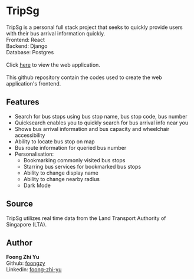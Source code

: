 # TripSg

TripSg is a personal full stack project that seeks to quickly provide users with their bus arrival information quickly.\
Frontend: React\
Backend: Django\
Database: Postgres\
 \
Click [here](https://tripsg.herokuapp.com/) to view the web application.\
 \
This github repository contain the codes used to create the web application's frontend.

## Features

* Search for bus stops using bus stop name, bus stop code, bus number
* Quicksearch enables you to quickly search for bus arrival info near you
* Shows bus arrival information and bus capacity and wheelchair accessibility
* Ability to locate bus stop on map
* Bus route information for queried bus number
* Personalisation:
  * Bookmarking commonly visited bus stops
  * Starring bus services for bookmarked bus stops
  * Ability to change display name
  * Ability to change nearby radius
  * Dark Mode

## Source

TripSg utilizes real time data from the Land Transport Authority of Singapore (LTA).

## Author

**Foong Zhi Yu**\
Github: [foongzy](https://github.com/foongzy)\
Linkedin: [foong-zhi-yu](https://www.linkedin.com/in/foong-zhi-yu/)


